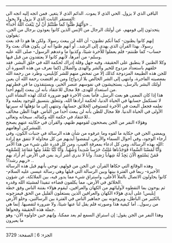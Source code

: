 ------------------------------------------------------------------------

الباقي الذي لا يزول. الحي الذي لا يموت. الدائم الذي لا يتغير. فمن اتجه
إليه اتجه الى المستقر الثابت الذي لا يزول ولا يحول:  
«وَأَنَّهُمْ ظَنُّوا كَما ظَنَنْتُمْ أَنْ لَنْ يَبْعَثَ اللَّهُ أَحَداً» ..  
يتحدثون إلى قومهم، عن أولئك الرجال من الإنس الذين كانوا يعوذون برجال من
الجن، يقولون:  
إنهم كانوا يظنون- كما أنكم تظنون- أن الله لن يبعث رسولا. ولكن ها هو ذا
قد بعث رسولا، بهذا القرآن الذي يهدي إلى الرشد.. أو أنهم ظنوا أنه لن يكون
هناك بعث ولا حساب- كما ظننتم- فلم يعملوا للآخرة شيئا، وكذبوا ما وعدهم
الرسول- صلى الله عليه وسلم- من أمرها، لأنهم كانوا لا يعتقدون من قبل
فيها.  
وكلا الظنين لا ينطبق على الحقيقة، وفيه جهل وقلة إدراك لحكمة الله في خلق
البشر. فقد خلقهم باستعداد مزدوج للخير والشر والهدى والضلال (كما نعرف من
هذه السورة أن للجن هذه الطبيعة المزدوجة كذلك إلا من تمحض منهم للشر
كإبليس، وطرد من رحمة الله بمعصيته الفاجرة، وانتهى إلى الشر الخالص بلا
ازدواج) ومن ثم اقتضت رحمة الله أن يعين أولئك البشر بالرسل، يستجيشون في
نفوسهم عنصر الخير، ويستنقذون ما في فطرتهم من استعداد للهدى. فلا مجال
للاعتقاد بأنه لن يبعث إليهم أحدا.  
هذا إذا كان المعنى هو بعث الرسل. فأما بعث الآخرة فهو ضرورة كذلك لهذه
النشأة التي لا تستكمل حسابها في الحياة الدنيا، لحكمة أرادها الله، وتتعلق
بتنسيق للوجود يعلمه ولا نعلمه فجعل البعث في الآخرة لتستوفي الخلائق
حسابها، وتنتهي إلى ما تؤهلها له سيرتها الأولى في الحياة الدنيا. فلا مجال
للظن بأنه لن يبعث أحدا من الناس. فهذا الظن مخالف للاعتقاد في حكمة الله
وكماله. سبحانه وتعالى..  
وهؤلاء النفر من الجن يصححون لقومهم ظنهم، والقرآن في حكايته عنهم يصحح
للمشركين أوهامهم.  
ويمضي الجن في حكاية ما لقوه وما عرفوه من شأن هذه الرسالة في جنبات الكون،
وفي أرجاء الوجود، وفي أحوال السماء والأرض، لينفضوا أيديهم من كل محاولة
لا تتفق مع إرادة الله بهذه الرسالة، ومن كل ادعاء بمعرفة الغيب، ومن كل
قدرة على شيء من هذا الأمر:  
«وَأَنَّا لَمَسْنَا السَّماءَ فَوَجَدْناها مُلِئَتْ حَرَساً شَدِيداً وَشُهُباً. وَأَنَّا كُنَّا نَقْعُدُ مِنْها
مَقاعِدَ لِلسَّمْعِ فَمَنْ يَسْتَمِعِ الْآنَ يَجِدْ لَهُ شِهاباً رَصَداً. وأنا لا ندري أشر أريد بمن
في الأرض أم أراد بهم ربهم رشدا؟» ..  
وهذه الوقائع التي حكاها القرآن عن الجن من قولهم، توحي بأنهم قبل هذه
الرسالة الأخيرة- ربما في الفترة بينها وبين الرسالة التي قبلها وهي رسالة
عيسى عليه السلام- كانوا يحاولون الاتصال بالملأ الأعلى، واستراق شيء مما
يدور فيه، بين الملائكة، عن شؤون الخلائق في الأرض، مما يكلفون قضاءه
تنفيذا لمشيئة الله وقدره.  
ثم يوحون بما التقطوه لأوليائهم من الكهان والعرافين، ليقوم هؤلاء بفتنة
الناس وفق خطة إبليس! على أيدي هؤلاء الكهان والعرافين الذين يستغلون
القليل من الحق فيمزجونه بالكثير من الباطل، ويروجونه بين جماهير الناس في
الفترة بين الرسالتين، وخلو الأرض من رسول.. أما كيفية هذا وصورته فلم يقل
لنا عنها شيئا، ولا ضرورة لتقصيها. إنما هي جملة هذه الحقيقة وفحواها.  
وهذا النفر من الجن يقول: إن استراق السمع لم يعد ممكنا، وإنهم حين حاولوه
الآن- وهو ما يعبرون

------------------------------------------------------------------------

الجزء: 6 ¦ الصفحة: 3729
